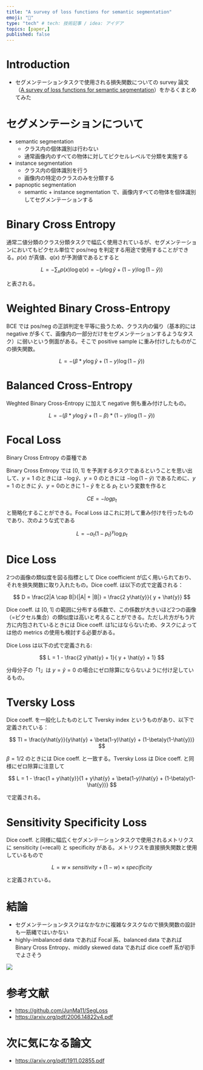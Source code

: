 ```yaml
---
title: "A survey of loss functions for semantic segmentation"
emoji: "🤖"
type: "tech" # tech: 技術記事 / idea: アイデア
topics: [paper,]
published: false
---
```


# Introduction

- セグメンテーションタスクで使用される損失関数についての survey 論文（[A survey of loss functions for semantic segmentation](https://arxiv.org/pdf/2006.14822v4.pdf)）をかるくまとめてみた

# セグメンテーションについて

- semantic segmentation 
  - クラス内の個体識別は行わない
  - 通常画像内のすべての物体に対してピクセルレベルで分類を実施する
- instance segmentation
  - クラス内の個体識別を行う
  - 画像内の特定のクラスのみを分類する
- papnoptic segmentation
  - semantic + instance segmentation で、画像内すべての物体を個体識別してセグメンテーションする


# Binary Cross Entropy

通常二値分類のクラス分類タスクで幅広く使用されているが、セグメンテーションにおいてもピクセル単位で pos/neg を判定する用途で使用することができる。$p(x)$ が真値、$q(x)$ が予測値であるとすると

$$
L = - \sum_x p(x) \log q(x) = -( y\log \hat{y} + (1-y)\log(1-\hat{y}))
$$

と表される。

# Weighted Binary Cross-Entropy

BCE では pos/neg の正誤判定を平等に扱うため、クラス内の偏り（基本的には negative が多くて、画像内の一部分だけをセグメンテーションするようなタスク）に弱いという側面がある。そこで positive sample に重み付けしたものがこの損失関数。

$$
L =  -( \beta * y\log \hat{y} + (1-y)\log(1-\hat{y}))
$$


# Balanced Cross-Entropy

Weghted Binary Cross-Entropy に加えて negative 側も重み付けしたもの。

$$
L =  -( \beta * y\log \hat{y} + (1-\beta) * (1-y)\log(1-\hat{y}))
$$


# Focal Loss

Binary Cross Entropy の亜種であ

Binary Cross Entropy では [0, 1] を予測するタスクであるということを思い出して、$y=1$ のときには $-\log \hat{y}$、$y=0$ のときには $-\log(1-\hat{y})$ であるために、$y=1$ のときに $\hat{y}$、$y=0$のときに $1-\hat{y}$ をとる $p_t$ という変数を作ると

$$
CE = -log p_t
$$

と簡略化することができる。Focal Loss はこれに対して重み付けを行ったものであり、次のような式である

$$
L = - \alpha_t(1-p_t)^\gamma \log p_t
$$


# Dice Loss

2つの画像の類似度を図る指標として Dice coefficient が広く用いられており、それを損失関数に取り入れたもの。Dice coeff. は以下の式で定義される：

$$
D = \frac{2|A \cap B|}{|A| + |B|} = \frac{2 y\hat{y}}{ y + \hat{y}}
$$

Dice coeff. は [0, 1] の範囲に分布する係数で、この係数が大きいほど2つの画像（=ピクセル集合）の類似度は高いと考えることができる。ただし片方がもう片方に内包されているときには Dice coeff. は1にはならないため、タスクによっては他の metrics の使用も検討する必要がある。

Dice Loss は以下の式で定義される:

$$
L = 1 - \frac{2 y\hat{y} + 1}{ y + \hat{y} + 1}
$$

分母分子の「1」は $y=\hat{y}=0$ の場合にゼロ除算にならないように付け足しているもの。



# Tversky Loss

Dice coeff. を一般化したものとして Tversky index というものがあり、以下で定義されている：

$$
TI = \frac{y\hat{y}}{y\hat{y} + \beta(1-y)\hat{y} + (1-\beta)y(1-\hat{y})}
$$

$\beta=1/2$ のときには Dice coeff. と一致する。Tversky Loss は Dice coeff. と同様にゼロ除算に注意して

$$
L = 1 - \frac{1 + y\hat{y}}{1 + y\hat{y} + \beta(1-y)\hat{y} + (1-\beta)y(1-\hat{y})}
$$

で定義される。


# Sensitivity Specificity Loss

Dice coeff. と同様に幅広くセグメンテーションタスクで使用されるメトリクスに sensiticity (=recall) と specificity がある。メトリクスを直接損失関数と使用しているもので

$$
L = w\times sensitivity + (1-w) \times specificity
$$

と定義されている。


# 結論

- セグメンテーションタスクはなかなかに複雑なタスクなので損失関数の設計も一筋縄ではいかない
- highly-imbalanced data であれば Focal 系、balanced data であれば Binary Cross Entropy、middly skewed data であれば dice coeff 系が初手でよさそう

![](https://storage.googleapis.com/zenn-user-upload/fc6f57128fda-20230924.png)

# 参考文献

- https://github.com/JunMa11/SegLoss
- https://arxiv.org/pdf/2006.14822v4.pdf


# 次に気になる論文

- https://arxiv.org/pdf/1911.02855.pdf